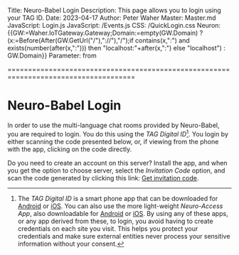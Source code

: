 Title: Neuro-Babel Login
Description: This page allows you to login using your TAG ID.
Date: 2023-04-17
Author: Peter Waher
Master: Master.md
JavaScript: Login.js
JavaScript: /Events.js
CSS: /QuickLogin.css
Neuron: {{GW:=Waher.IoTGateway.Gateway;Domain:=empty(GW.Domain) ? (x:=Before(After(GW.GetUrl("/"),"://"),"/");if contains(x,":") and exists(number(after(x,":"))) then "localhost:"+after(x,":") else "localhost") : GW.Domain}}
Parameter: from

=====================================================================================

Neuro-Babel Login
======================

In order to use the multi-language chat rooms provided by Neuro-Babel, you are required to login. You do this using the 
*TAG Digital ID*[^tagid]. You login by either scanning the code presented below, or, if viewing from the phone with the app,
clicking on the code directly.

<div id="quickLoginCode" data-mode="image" data-serviceId="{{QuickLoginServiceId(Request) ??? (
UserName:="Dev"+floor(Uniform(1,1000000));
TokenStr:=CreateJwt({
	"jti":Base64Encode(Gateway.NextBytes(32)),
	"sub":UserName,
	"iat":floor(NowUtc.Subtract(Waher.Content.JSON.UnixEpoch).TotalSeconds),
	"exp":floor(NowUtc.AddHours(1).Subtract(Waher.Content.JSON.UnixEpoch).TotalSeconds)
});
Token:=Create(Waher.Security.JWT.JwtToken,TokenStr);
QuickLoginUser:=Create(Waher.Security.JWT.ExternalUser,UserName,Token);
SeeOther(from))}}" 
data-purpose="To perform a quick login on {{Domain}}, to access Neuro-Babel. This login request is valid for one (1) minute."></div>

Do you need to create an account on this server? Install the app, and when you get the option to choose server, select the
*Invitation Code* option, and scan the code generated by clicking this link: 
<a href="/Babel/Invitation.md" target="_blank">Get invitation code</a>.

[^tagid]:	The *TAG Digital ID* is a smart phone app that can be downloaded for 
[Android](https://play.google.com/store/apps/details?id=com.tag.IdApp) or 
[iOS](https://apps.apple.com/tr/app/trust-anchor-id/id1580610247). You can also use
the more light-weight *Neuro-Access App*, also downloadable for
[Android](https://play.google.com/store/apps/details?id=com.tag.NeuroAccess) or
[iOS](https://apps.apple.com/app/neuro-access/id6446863270).
By using any of these apps, or any app derived from these, to login, you avoid 
having to create credentials on each site you visit. This helps you protect your 
credentials and make sure external entities never process your sensitive information 
without your consent.